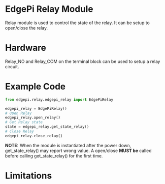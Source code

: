 # EdgePi Relay Module
Relay module is used to control the state of the relay. It can be setup to open/close the relay.

# Hardware
Relay_NO and Relay_COM on the terminal block can be used to setup a relay circuit.

# Example Code
```python
from edgepi.relay.edgepi_relay import EdgePiRelay

edgepi_relay = EdgePiRelay()
# Open Relay
edgepi_relay.open_relay()
# Get Relay state
state = edgepi_relay.get_state_relay()
# Close Relay
edgepi_relay.close_relay()

```
__NOTE:__ When the module is instantiated after the power down, get_state_relay() may report wrong value. A open/close **MUST be** called before calling get_state_relay() for the first time.

# Limitations 

